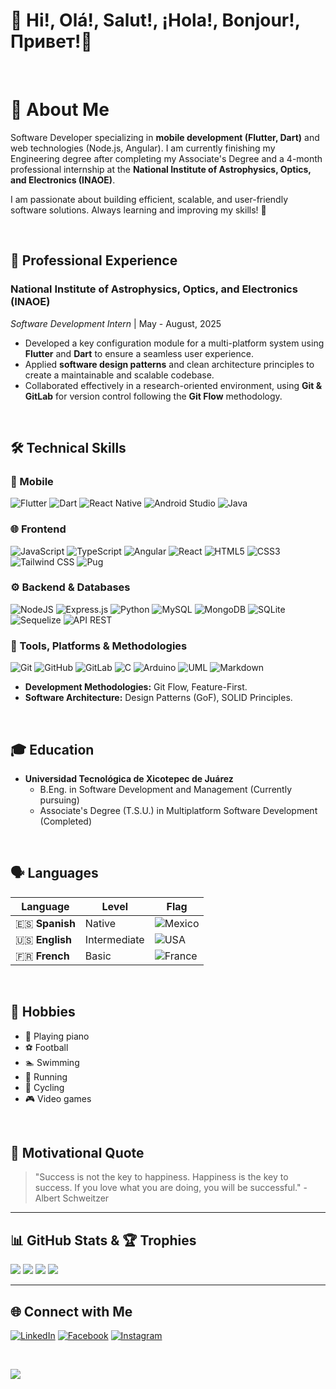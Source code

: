 # 👋 Hi!, Olá!, Salut!, ¡Hola!,  Bonjour!,  Привет!🖖
<br>

# 💫 About Me

Software Developer specializing in **mobile development (Flutter, Dart)** and web technologies (Node.js, Angular). I am currently finishing my Engineering degree after completing my Associate's Degree and a 4-month professional internship at the **National Institute of Astrophysics, Optics, and Electronics (INAOE)**.

I am passionate about building efficient, scalable, and user-friendly software solutions. Always learning and improving my skills! 🚀

<br>

## 🚀 Professional Experience

### **National Institute of Astrophysics, Optics, and Electronics (INAOE)**
*Software Development Intern* | May - August, 2025

- Developed a key configuration module for a multi-platform system using **Flutter** and **Dart** to ensure a seamless user experience.
- Applied **software design patterns** and clean architecture principles to create a maintainable and scalable codebase.
- Collaborated effectively in a research-oriented environment, using **Git & GitLab** for version control following the **Git Flow** methodology.

<br>

## 🛠️ Technical Skills

### 📱 Mobile
![Flutter](https://img.shields.io/badge/Flutter-%2302569B.svg?style=for-the-badge&logo=Flutter&logoColor=white)
![Dart](https://img.shields.io/badge/dart-%230175C2.svg?style=for-the-badge&logo=dart&logoColor=white)
![React Native](https://img.shields.io/badge/React_Native-%2320232a.svg?style=for-the-badge&logo=react&logoColor=%2361DAFB)
![Android Studio](https://img.shields.io/badge/Android_Studio-3DDC84?style=for-the-badge&logo=android-studio&logoColor=white)
![Java](https://img.shields.io/badge/Java-ED8B00?style=for-the-badge&logo=openjdk&logoColor=white)

### 🌐 Frontend
![JavaScript](https://img.shields.io/badge/javascript-%23F7DF1E.svg?style=for-the-badge&logo=javascript&logoColor=black)
![TypeScript](https://img.shields.io/badge/TypeScript-007ACC?style=for-the-badge&logo=typescript&logoColor=white)
![Angular](https://img.shields.io/badge/Angular-DD0031?style=for-the-badge&logo=angular&logoColor=white)
![React](https://img.shields.io/badge/react-%2320232a.svg?style=for-the-badge&logo=react&logoColor=%2361DAFB)
![HTML5](https://img.shields.io/badge/html5-%23E34F26.svg?style=for-the-badge&logo=html5&logoColor=white)
![CSS3](https://img.shields.io/badge/css3-%231572B6.svg?style=for-the-badge&logo=css3&logoColor=white)
![Tailwind CSS](https://img.shields.io/badge/Tailwind_CSS-38B2AC?style=for-the-badge&logo=tailwind-css&logoColor=white)
![Pug](https://img.shields.io/badge/Pug-FFF?style=for-the-badge&logo=pug&logoColor=A86454)

### ⚙️ Backend & Databases
![NodeJS](https://img.shields.io/badge/node.js-6DA55F?style=for-the-badge&logo=node.js&logoColor=white)
![Express.js](https://img.shields.io/badge/Express.js-404D59?style=for-the-badge)
![Python](https://img.shields.io/badge/Python-3776AB?style=for-the-badge&logo=python&logoColor=white)
![MySQL](https://img.shields.io/badge/mysql-%2300f.svg?style=for-the-badge&logo=mysql&logoColor=white)
![MongoDB](https://img.shields.io/badge/MongoDB-4EA94B?style=for-the-badge&logo=mongodb&logoColor=white)
![SQLite](https://img.shields.io/badge/SQLite-07405E?style=for-the-badge&logo=sqlite&logoColor=white)
![Sequelize](https://img.shields.io/badge/Sequelize-52B0E7?style=for-the-badge&logo=Sequelize&logoColor=white)
![API REST](https://img.shields.io/badge/API%20REST-brightgreen.svg?style=for-the-badge)


### 🔧 Tools, Platforms & Methodologies
![Git](https://img.shields.io/badge/GIT-E44C30?style=for-the-badge&logo=git&logoColor=white)
![GitHub](https://img.shields.io/badge/GitHub-%23121011.svg?style=for-the-badge&logo=github&logoColor=white)
![GitLab](https://img.shields.io/badge/GitLab-330F63?style=for-the-badge&logo=gitlab&logoColor=white)
![C](https://img.shields.io/badge/C-00599C?style=for-the-badge&logo=c&logoColor=white)
![Arduino](https://img.shields.io/badge/Arduino-00979D?style=for-the-badge&logo=Arduino&logoColor=white)
![UML](https://img.shields.io/badge/UML-Modeling-blue?style=for-the-badge)
![Markdown](https://img.shields.io/badge/Markdown-000000?style=for-the-badge&logo=markdown&logoColor=white)

- **Development Methodologies:** Git Flow, Feature-First.
- **Software Architecture:** Design Patterns (GoF), SOLID Principles.

<br>

## 🎓 Education
- **Universidad Tecnológica de Xicotepec de Juárez**
  - B.Eng. in Software Development and Management (Currently pursuing)
  - Associate's Degree (T.S.U.) in Multiplatform Software Development (Completed)

<br>

## 🗣️ Languages

| Language | Level | Flag |
|---|---|---|
| 🇪🇸 **Spanish** | Native | ![Mexico](https://img.icons8.com/?size=50&id=UFGk2vu5rEkt&format=png) |
| 🇺🇸 **English** | Intermediate | ![USA](https://img.icons8.com/?size=50&id=15532&format=png) |
| 🇫🇷 **French** | Basic | ![France](https://img.icons8.com/?size=50&id=3muzEmi4dpD5&format=png) |

<br>

## 🎨 Hobbies
- 🎹 Playing piano
- ⚽ Football
- 🏊 Swimming
- 🏃 Running
- 🚴 Cycling
- 🎮 Video games

<br>

## 🌟 Motivational Quote
> "Success is not the key to happiness. Happiness is the key to success. If you love what you are doing, you will be successful." - Albert Schweitzer

---

## 📊 GitHub Stats & 🏆 Trophies
![](https://github-readme-stats.vercel.app/api?username=Marcos-Jesus-Rios-Duran&theme=gotham&hide_border=false&include_all_commits=true&count_private=true)
![](https://github-readme-streak-stats.herokuapp.com/?user=Marcos-Jesus-Rios-Duran&theme=gotham&hide_border=false)
![](https://github-readme-stats.vercel.app/api/top-langs/?username=Marcos-Jesus-Rios-Duran&theme=gotham&hide_border=false&include_all_commits=true&count_private=true&layout=compact)
![](https://github-profile-trophy.vercel.app/?username=Marcos-Jesus-Rios-Duran&theme=radical&no-frame=false&no-bg=false&margin-w=4)

---

## 🌐 Connect with Me
[![LinkedIn](https://img.shields.io/badge/LinkedIn-%230077B5.svg?style=for-the-badge&logo=linkedin&logoColor=white)](https://www.linkedin.com/in/YOUR-LINKEDIN-URL)
[![Facebook](https://img.shields.io/badge/Facebook-%231877F2.svg?style=for-the-badge&logo=facebook&logoColor=white)](https://facebook.com/YOUR-USERNAME)
[![Instagram](https://img.shields.io/badge/Instagram-%23E4405F.svg?style=for-the-badge&logo=instagram&logoColor=white)](https://instagram.com/YOUR-USERNAME)

<br>

[![](https://visitcount.itsvg.in/api?id=Marcos-Jesus-Rios-Duran&icon=0&color=0)](https://visitcount.itsvg.in)
